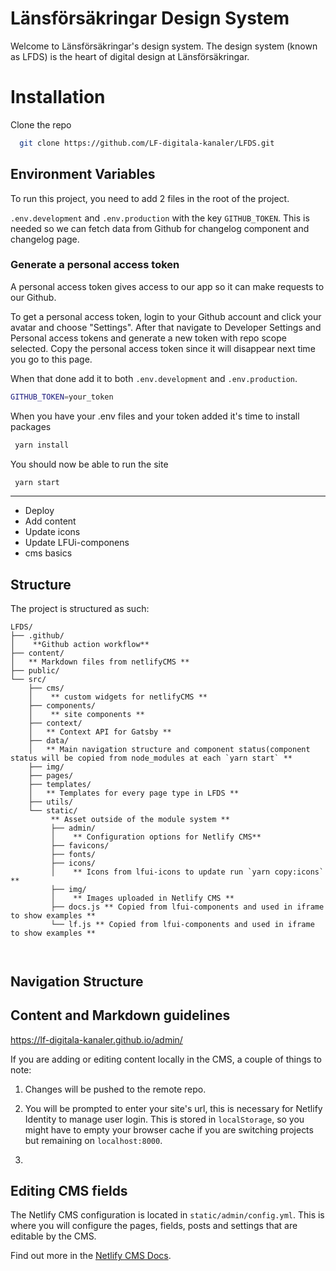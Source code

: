 # Länsförsäkringar Design System

Welcome to Länsförsäkringar's design system. The design system (known as LFDS) is the heart of digital design at Länsförsäkringar.

# Installation

Clone the repo

```bash
  git clone https://github.com/LF-digitala-kanaler/LFDS.git
```

## Environment Variables

To run this project, you need to add 2 files in the root of the project. 

`.env.development` and `.env.production` with the key `GITHUB_TOKEN`. This is needed so we can fetch data from Github for changelog component and changelog page.  

### Generate a personal access token

A personal access token gives access to our app so it can make requests to our Github.

To get a personal access token, login to your Github account and click your avatar and choose "Settings". After that navigate to Developer Settings and Personal access tokens and generate a new token with repo scope selected. 
Copy the personal access token since it will disappear next time you go to this page.

When that done add it to both `.env.development` and `.env.production`.

```bash
GITHUB_TOKEN=your_token
```

When you have your .env files and your token added it's time to install packages

```bash
 yarn install
```

You should now be able to run the site

```bash
 yarn start
```

--------- 
* Deploy
* Add content 
* Update icons
* Update LFUi-componens
* cms basics

## Structure

The project is structured as such:

```
LFDS/
├── .github/
│    **Github action workflow**
├── content/
│   ** Markdown files from netlifyCMS **
├── public/
└── src/
    ├── cms/ 
    │    ** custom widgets for netlifyCMS **
    ├── components/ 
    │    ** site components **
    ├── context/
    │   ** Context API for Gatsby **
    ├── data/
    │   ** Main navigation structure and component status(component status will be copied from node_modules at each `yarn start` **
    ├── img/
    ├── pages/
    ├── templates/
    │   ** Templates for every page type in LFDS **
    ├── utils/
    └── static/
         ** Asset outside of the module system **
         ├── admin/
         │    ** Configuration options for Netlify CMS**
         ├── favicons/
         ├── fonts/
         ├── icons/ 
         │    ** Icons from lfui-icons to update run `yarn copy:icons` **
         ├── img/
         │    ** Images uploaded in Netlify CMS **
         ├── docs.js ** Copied from lfui-components and used in iframe to show examples **
         └── lf.js ** Copied from lfui-components and used in iframe to show examples **

    

```

## Navigation Structure

## Content and Markdown guidelines

https://lf-digitala-kanaler.github.io/admin/

If you are adding or editing content locally in the CMS, a couple of things to note:

1.  Changes will be pushed to the remote repo.

2.  You will be prompted to enter your site's url, this is necessary for Netlify Identity to manage user login. This is stored in `localStorage`, so you might have to empty your browser cache if you are switching projects but remaining on `localhost:8000`.
3.  





## Editing CMS fields

The Netlify CMS configuration is located in `static/admin/config.yml`. This is where you will configure the pages, fields, posts and settings that are editable by the CMS.

Find out more in the [Netlify CMS Docs](https://www.netlifycms.org/docs/#configuration).

